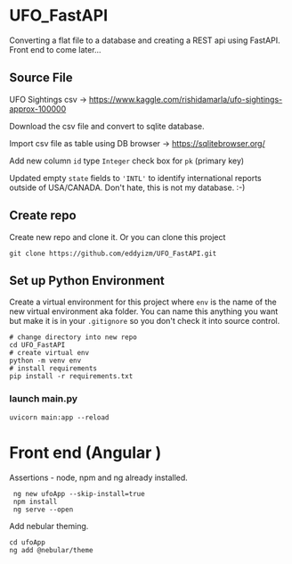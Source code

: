# UFO_FastAPI
Converting a flat file to a database and creating a REST api using FastAPI. Front end to come later...

##  Source File

UFO Sightings csv -> https://www.kaggle.com/rishidamarla/ufo-sightings-approx-100000

Download the csv file and convert to sqlite database. 

Import csv file as table using DB browser -> https://sqlitebrowser.org/

Add new column `id` type `Integer` check box for `pk` (primary key)

Updated empty `state` fields to `'INTL'` to identify international reports outside of USA/CANADA. Don't hate, this is not my database. :-)

## Create repo  

Create new repo and clone it. Or you can clone this project

```
git clone https://github.com/eddyizm/UFO_FastAPI.git

```

## Set up Python Environment

Create a virtual environment for this project where `env` is the name of the new virtual environment aka folder. You can name this anything you want but make it is in your `.gitignore` so you don't check it into source control.

``` 
# change directory into new repo
cd UFO_FastAPI
# create virtual env
python -m venv env 
# install requirements
pip install -r requirements.txt
```

### launch main.py
```
uvicorn main:app --reload
```

# Front end (Angular )

Assertions - node, npm and ng already installed. 

```
 ng new ufoApp --skip-install=true
 npm install
 ng serve --open
```

Add nebular theming.
```
cd ufoApp
ng add @nebular/theme

